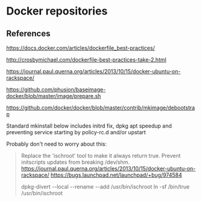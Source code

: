 Docker repositories
===================


References
----------

https://docs.docker.com/articles/dockerfile_best-practices/

http://crosbymichael.com/dockerfile-best-practices-take-2.html

https://journal.paul.querna.org/articles/2013/10/15/docker-ubuntu-on-rackspace/

https://github.com/phusion/baseimage-docker/blob/master/image/prepare.sh

https://github.com/docker/docker/blob/master/contrib/mkimage/debootstrap

  Standard mkinstall below includes initrd fix, dpkg apt speedup
  and preventing service starting by policy-rc.d and/or upstart


Probably don't need to worry about this:

> Replace the 'ischroot' tool to make it always return true.
> Prevent initscripts updates from breaking /dev/shm.
> https://journal.paul.querna.org/articles/2013/10/15/docker-ubuntu-on-rackspace/
> https://bugs.launchpad.net/launchpad/+bug/974584
>
> dpkg-divert --local --rename --add /usr/bin/ischroot
> ln -sf /bin/true /usr/bin/ischroot

